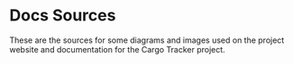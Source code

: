 Docs Sources
============
These are the sources for some diagrams and images used on the project website and documentation for the Cargo Tracker project.
